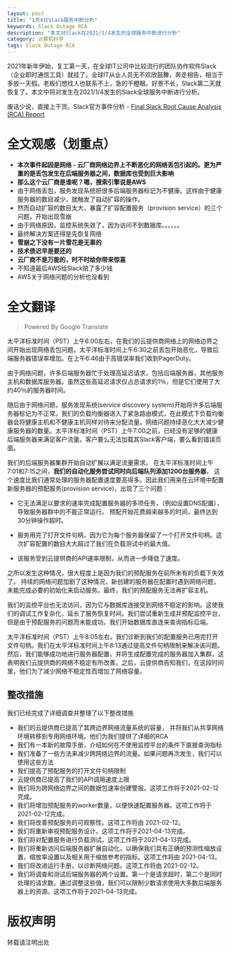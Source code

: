 ```yaml
---
layout: post
title: "1月4日Slack服务中断分析"
keywords: Slack Outage RCA
description: "本文对Slack在2021/1/4发生的全球服务中断进行分析"
category: 计算机科学 
tags: Slack Outage RCA
---
```






2021年新年伊始，复工第一天，在全球IT公司中比较流行的团队协作软件Slack（企业即时通信工具）就挂了。全球IT从业人员无不欢欣鼓舞，奔走相告，相当于多放一天假。老板们想找人也联系不上，急的干瞪眼。好景不长，Slack第二天就恢复了。本文中将对发生在2021/1/4发生的Slack全球服务中断进行分析。

废话少说，直接上干货。Slack官方事件分析 - [Final Slack Root Cause Analysis (RCA) Report](https://devopsish.com/pdf/Slack-Incident-Jan-04-2021-RCA-Final.pdf)

# 全文观感（划重点）

- **本次事件起因是网络 - 云厂商网络边界上不断恶化的网络丢包引起的。更为严重的是丢包发生在后端服务器之间，数据库也受到巨大影响**
- **那么这个云厂商是谁呢？嗯，搜索引擎说是AWS**
- 由于网络丢包，服务发现系统把很多后端服务器标记为不健康。这样由于健康服务器的数目减少，就触发了自动扩容的操作。
- 然而自动扩容的数目太大，暴露了扩容配置服务（provision service）的三个问题，开始出现雪崩
- 由于网络原因，监控系统失效了，因为访问不到数据库。。。。。。
- 最终解决方案还得是先恢复网络
- **雪崩之下没有一片雪花是无辜的**
- **技术债迟早是要还的**
- **云厂商不是万能的，时不时给你带来惊喜**
- 不知道最后AWS给Slack赔了多少钱
- AWS关于网络问题的分析也没看到

# 全文翻译 

> Powered By Google Translate

太平洋标准时间（PST）上午6:00左右，在我们的云提供商网络上的网络边界之间开始出现网络丢包问题。太平洋标准时间上午6:30之前丢包开始恶化，导致后端服务器错误率增加。在上午6:46由于高错误率我们收到PagerDuty。 

由于网络问题，许多后端服务器忙于处理高延迟请求，包括后端服务器，其他服务主机和数据库服务器。虽然这些高延迟请求仅占总请求的1％，但是它们使用了大约40％的服务器时间。 

随后由于网络问题，服务发现系统(service discovery system)开始将许多后端服务器标记为不正常。我们的负载均衡器进入了紧急路由模式，在此模式下负载均衡器会将健康主机和不健康主机同样对待来分配流量。网络问题持续恶化大大减少健康服务器的数量。太平洋标准时间（PST）上午7:00之前，已经没有足够的健康后端服务器来满足客户流量。客户要么无法加载其Slack客户端，要么看到错误页面。 

我们的后端服务器集群开始自动扩展以满足流量需求。 在太平洋标准时间上午7:01和7:15之间，**我们的自动化服务尝试同时向后端队列添加1200台服务器**， 这个速度比我们通常处理的服务器配置速度要高得多。因此我们用来在云环境中配置新服务器的预配服务(provision service)，出现了三个问题：

- 它无法满足以要求的速率完成配置服务器的多项任务，（例如设置DNS配置），导致服务器群中的不能正常运行。 预配开始花费越来越多的时间，最终达到30分钟操作超时。 

- 服务用完了打开文件句柄，因为它为每个服务器保留了一个打开文件句柄。这次扩容配置的数目大大超过了我们在负载测试中的最大值。 
- 该服务受到云提供商的API速率限制，从而进一步降低了速度。

之所以发生这种情况，很大程度上是因为我们的预配服务在前所未有的负载下失效了。 持续的网络问题加剧了这种情况，新创建的服务器在配置时遇到网络问题，未能完成必要的初始化来启动服务。最终，我们的预配服务无法再扩容主机。

我们的监控平台也无法访问，因为它与数据库连接受到网络不稳定的影响。这使我们的调试工作复杂化，延长了服务恢复时间。我们尝试重新生成并预配监控平台，但是由于预配服务的问题而未能成功。我们开始数据库直连来查询指标后端。 

太平洋标准时间（PST）上午8:05左右，我们诊断到我们的配置服务已用完打开文件句柄。我们在太平洋标准时间上午8:13通过提高文件句柄限制来解决该问题。然后，我们能够成功地进行服务器配置，并将生成配置完成的服务器加入集群，这表明我们云提供商的网络不稳定有所改善。之后，云提供商告知我们，在这段时间里，他们为了减少网络不稳定性而增加了网络容量。



## 整改措施

我们已经完成了详细调查并整理了以下整改措施

- 我们的云提供商已提高了其跨边界网络流量系统的容量， 并将我们从共享网络环境转移到专用网络环境。他们为我们提供了详细的RCA
- 我们有一本新的故障手册，介绍如何在不使用监控平台的条件下直接查询指标  
- 我们准备了一些方法来减少跨网络边界的流量。如果问题再次发生，我们可以使用这些方法
- 我们提高了预配服务的打开文件句柄限制 
- 云提供商已提高了我们的API调用速度上限 
- 我们将为跨网络边界之间的数据包速率创建警报。这项工作将于2021-02-12完成。 
- 我们将增加预配服务的worker数量，以便快速配置服务器。这项工作将于2021-02-12完成。 
- 我们将改善预配服务的可观察性。这项工作将由 2021-02-12。 
- 我们将重新审视预配服务设计。这项工作将于2021-04-13完成。 
- 我们将对配置服务进行负载测试。这项工作将于2021-04-13完成。 
- 我们将重新访问后端服务器扩展自动化，以确保我们具有正确的预测性缩放设置，缩放率设置以及相关用于缩放参考的指标。这项工作将由 2021-04-13。 
- 我们将改进运行手册，以诊断网络问题。这项工作将由 2021-02-12。 
- 我们将调查和测试后端服务器的两个设置。第一个是请求超时，第二个是同时处理的请求数。通过调整这些值，我们可以限制少数请求使用大多数后端服务器上的资源。这项工作将于2021-04-13完成。



# 版权声明

转载请注明出处

